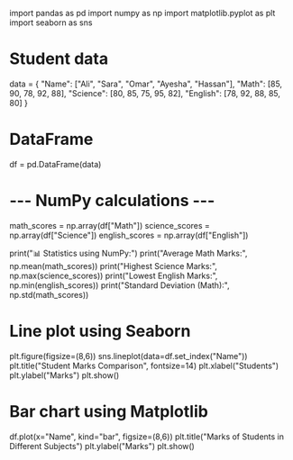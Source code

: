 import pandas as pd
import numpy as np
import matplotlib.pyplot as plt
import seaborn as sns

# Student data
data = {
    "Name": ["Ali", "Sara", "Omar", "Ayesha", "Hassan"],
    "Math": [85, 90, 78, 92, 88],
    "Science": [80, 85, 75, 95, 82],
    "English": [78, 92, 88, 85, 80]
}

# DataFrame
df = pd.DataFrame(data)

# --- NumPy calculations ---
math_scores = np.array(df["Math"])
science_scores = np.array(df["Science"])
english_scores = np.array(df["English"])

print("📊 Statistics using NumPy:")
print("Average Math Marks:", np.mean(math_scores))
print("Highest Science Marks:", np.max(science_scores))
print("Lowest English Marks:", np.min(english_scores))
print("Standard Deviation (Math):", np.std(math_scores))

# Line plot using Seaborn
plt.figure(figsize=(8,6))
sns.lineplot(data=df.set_index("Name"))
plt.title("Student Marks Comparison", fontsize=14)
plt.xlabel("Students")
plt.ylabel("Marks")
plt.show()

# Bar chart using Matplotlib
df.plot(x="Name", kind="bar", figsize=(8,6))
plt.title("Marks of Students in Different Subjects")
plt.ylabel("Marks")
plt.show()
